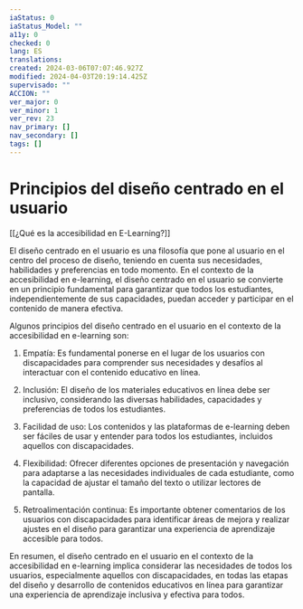 ```yaml
---
iaStatus: 0
iaStatus_Model: ""
a11y: 0
checked: 0
lang: ES
translations: 
created: 2024-03-06T07:07:46.927Z
modified: 2024-04-03T20:19:14.425Z
supervisado: ""
ACCION: ""
ver_major: 0
ver_minor: 1
ver_rev: 23
nav_primary: []
nav_secondary: []
tags: []
---
```

# Principios del diseño centrado en el usuario

[[¿Qué es la accesibilidad en E-Learning?]]

El diseño centrado en el usuario es una filosofía que pone al usuario en el centro del proceso de diseño, teniendo en cuenta sus necesidades, habilidades y preferencias en todo momento. En el contexto de la accesibilidad en e-learning, el diseño centrado en el usuario se convierte en un principio fundamental para garantizar que todos los estudiantes, independientemente de sus capacidades, puedan acceder y participar en el contenido de manera efectiva.

Algunos principios del diseño centrado en el usuario en el contexto de la accesibilidad en e-learning son:

1. Empatía: Es fundamental ponerse en el lugar de los usuarios con discapacidades para comprender sus necesidades y desafíos al interactuar con el contenido educativo en línea.

2. Inclusión: El diseño de los materiales educativos en línea debe ser inclusivo, considerando las diversas habilidades, capacidades y preferencias de todos los estudiantes.

3. Facilidad de uso: Los contenidos y las plataformas de e-learning deben ser fáciles de usar y entender para todos los estudiantes, incluidos aquellos con discapacidades.

4. Flexibilidad: Ofrecer diferentes opciones de presentación y navegación para adaptarse a las necesidades individuales de cada estudiante, como la capacidad de ajustar el tamaño del texto o utilizar lectores de pantalla.

5. Retroalimentación continua: Es importante obtener comentarios de los usuarios con discapacidades para identificar áreas de mejora y realizar ajustes en el diseño para garantizar una experiencia de aprendizaje accesible para todos.

En resumen, el diseño centrado en el usuario en el contexto de la accesibilidad en e-learning implica considerar las necesidades de todos los usuarios, especialmente aquellos con discapacidades, en todas las etapas del diseño y desarrollo de contenidos educativos en línea para garantizar una experiencia de aprendizaje inclusiva y efectiva para todos.

